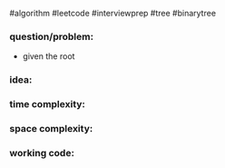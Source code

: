 #algorithm
#leetcode
#interviewprep
#tree
#binarytree


### question/problem: 
- given the root
### idea:

### time complexity:

### space complexity:

### working code:
``` python

```

